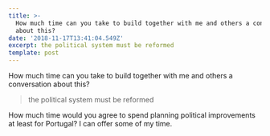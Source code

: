 ```yaml
---
title: >-
  How much time can you take to build together with me and others a conversation
  about this?
date: '2018-11-17T13:41:04.549Z'
excerpt: the political system must be reformed
template: post
---
```

How much time can you take to build together with me and others a conversation about this?

> the political system must be reformed

How much time would you agree to spend planning political improvements at least for Portugal? I can offer some of my time.
